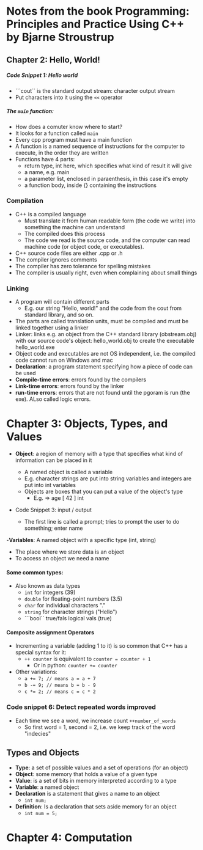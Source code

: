 # Notes from the book Programming: Principles and Practice Using C++ by Bjarne Stroustrup

## Chapter 2: Hello, World!

##### Code Snippet 1: Hello world
- ```cout`` is the standard output stream: character output stream
- Put characters into it using the ```<<``` operator

##### The ```main``` function:
- How does a comuter know where to start?
- It looks for a function called ```main```
- Every cpp program must have a main function
- A function is a named sequence of instructions for the computer to execute, in the order they are written
- Functions have 4 parts:
  - return type, int here, which specifies what kind of result it will give
  - a name, e.g. main
  - a parameter list, enclosed in paraenthesis, in this case it's empty
  - a function body, inside {} containing the instructions

### Compilation
- C++ is a compiled language
  - Must translate it from human readable form (the code we write) into something the machine can understand
  - The compiled does this process
  - The code we read is the source code, and the computer can read machine code (or object code, or executables).
- C++ source code files are either .cpp or .h
- The compiler ignores comments
- The compiler has zero tolerance for spelling mistakes
- The compiler is usually right, even when complaining about small things

### Linking
- A program will contain different parts
  - E.g. our string "Hello, world!" and the code from the cout from standard library, and so on.
- The parts are called translation units, must be compiled and must be linked together using a linker
- Linker: links e.g. an object from the C++ standard library (obstream.obj) with our source code's object: hello_world.obj to create the executable hello_world.exe
- Object code and executables are not OS independent, i.e. the compiled code cannot run on Windows and mac
- **Declaration**: a program statement specifying how a piece of code can be used
- **Compile-time errors**: errors found by the compilers
- **Link-time errors**: errors found by the linker
- **run-time errors**: errors that are not found until the pgoram is run (the exe). ALso called logic errors.

# Chapter 3: Objects, Types, and Values

- **Object**: a region of memory with a type that specifies what kind of information can be placed in it
  - A named object is called a variable
  - E.g. character strings are put into string variables and integers are put into int variables
  - Objects are boxes that you can put a value of the object's type
    - E.g. => age [ 42 ] int

- Code Snippet 3: input / output
  - The first line is called a prompt; tries to prompt the user to do something; enter name

-**Variables**: A named object with a specific type (int, string)
  - The place where we store data is an object
  - To access an object we need a name

#### Some common types:
- Also known as data types
  - ```int``` for integers (39)
  - ```double``` for floating-point numbers (3.5)
  - ```char``` for individual characters "."
  - ```string``` for character strings ("Hello")
  - ```bool`` true/fals logical vals (true)

#### Composite assignment Operators
- Incrementing a variable (adding 1 to it) is so common that C++ has a special syntax for it:
  - ```++ counter``` is equivalent to ```counter = counter + 1```
    - Or in python: ```counter += counter```
- Other variations:
  - ```a += 7; // means a = a + 7```
  - ```b -= 9; // means b = b - 9```
  - ```c *= 2; // means c = c * 2```

### Code snippet 6: Detect repeated words improved
- Each time we see a word, we increase count ```++number_of_words```
  - So first word = 1, second = 2, i.e. we keep track of the word "indecies"

## Types and Objects
- **Type**: a set of possible values and a set of operations (for an object)
- **Object**: some memory that holds a value of a given type
- **Value**: is a set of bits in memory interpreted according to a type
- **Variable**: a named object
- **Declaration** is a statement that gives a name to an object
  - ```int num;```
- **Definition**: Is a declaration that sets aside memory for an object
  - ```int num = 5;```

# Chapter 4: Computation